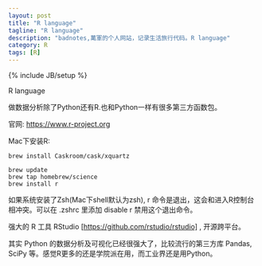 ```yaml
---
layout: post
title: "R language"
tagline: "R language"
description: "badnotes,萬軍的个人网站，记录生活旅行代码。R language"
category: R
tags: [R]
---
```

{% include JB/setup %}


R language

做数据分析除了Python还有R.也和Python一样有很多第三方函数包。

官网: https://www.r-project.org

Mac下安装R:

	brew install Caskroom/cask/xquartz

	brew update
	brew tap homebrew/science
	brew install r

如果系统安装了Zsh(Mac下shell默认为zsh), r 命令是退出，这会和进入R控制台相冲突。可以在 .zshrc 里添加 disable r 禁用这个退出命令。

强大的 R 工具 RStudio [https://github.com/rstudio/rstudio] , 开源跨平台。

其实 Python 的数据分析及可视化已经很强大了，比较流行的第三方库 Pandas, SciPy 等。感觉R更多的还是学院派在用，而工业界还是用Python。